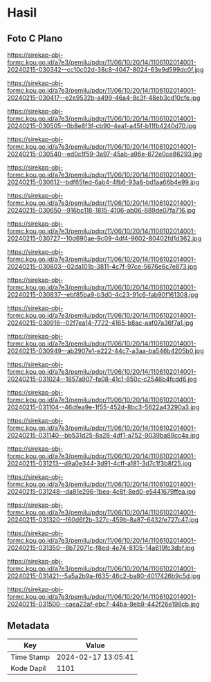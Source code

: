 # Hasil

## Foto C Plano

https://sirekap-obj-formc.kpu.go.id/a7e3/pemilu/pdpr/11/06/10/20/14/1106102014001-20240215-030342--cc10c02d-38c8-4047-8024-63e9d599dc0f.jpg

https://sirekap-obj-formc.kpu.go.id/a7e3/pemilu/pdpr/11/06/10/20/14/1106102014001-20240215-030417--e2e9532b-a499-46a4-8c3f-48eb3cd10cfe.jpg

https://sirekap-obj-formc.kpu.go.id/a7e3/pemilu/pdpr/11/06/10/20/14/1106102014001-20240215-030505--0b8e8f3f-cb90-4ea1-a45f-b11fb4240d70.jpg

https://sirekap-obj-formc.kpu.go.id/a7e3/pemilu/pdpr/11/06/10/20/14/1106102014001-20240215-030540--ed0c1f59-3a97-45ab-a96e-672e0ce86293.jpg

https://sirekap-obj-formc.kpu.go.id/a7e3/pemilu/pdpr/11/06/10/20/14/1106102014001-20240215-030612--bdf65fed-6ab4-4fb6-93a8-bd1aa66b4e99.jpg

https://sirekap-obj-formc.kpu.go.id/a7e3/pemilu/pdpr/11/06/10/20/14/1106102014001-20240215-030650--916bc118-1815-4106-ab06-889de07fa716.jpg

https://sirekap-obj-formc.kpu.go.id/a7e3/pemilu/pdpr/11/06/10/20/14/1106102014001-20240215-030727--10d690ae-9c09-4df4-9602-80402fd1d362.jpg

https://sirekap-obj-formc.kpu.go.id/a7e3/pemilu/pdpr/11/06/10/20/14/1106102014001-20240215-030803--02da101b-3811-4c7f-97ce-5676e6c7e873.jpg

https://sirekap-obj-formc.kpu.go.id/a7e3/pemilu/pdpr/11/06/10/20/14/1106102014001-20240215-030837--ebf85ba9-b3d0-4c23-91c6-fab90f161308.jpg

https://sirekap-obj-formc.kpu.go.id/a7e3/pemilu/pdpr/11/06/10/20/14/1106102014001-20240215-030916--02f7ea14-7722-4165-b8ac-aaf07a36f7a1.jpg

https://sirekap-obj-formc.kpu.go.id/a7e3/pemilu/pdpr/11/06/10/20/14/1106102014001-20240215-030949--ab2907e1-e222-44c7-a3aa-ba546b4205b0.jpg

https://sirekap-obj-formc.kpu.go.id/a7e3/pemilu/pdpr/11/06/10/20/14/1106102014001-20240215-031024--1857a907-fa08-41c1-850c-c2546b4fcdd6.jpg

https://sirekap-obj-formc.kpu.go.id/a7e3/pemilu/pdpr/11/06/10/20/14/1106102014001-20240215-031104--46dfea9e-1f55-452d-8bc3-5622a43290a3.jpg

https://sirekap-obj-formc.kpu.go.id/a7e3/pemilu/pdpr/11/06/10/20/14/1106102014001-20240215-031140--bb531d25-8a28-4df1-a752-9039ba89cc4a.jpg

https://sirekap-obj-formc.kpu.go.id/a7e3/pemilu/pdpr/11/06/10/20/14/1106102014001-20240215-031213--d9a0e344-3d91-4cff-a181-3d7c1f3b8f25.jpg

https://sirekap-obj-formc.kpu.go.id/a7e3/pemilu/pdpr/11/06/10/20/14/1106102014001-20240215-031248--da81e296-1bea-4c8f-8ed0-e5441679ffea.jpg

https://sirekap-obj-formc.kpu.go.id/a7e3/pemilu/pdpr/11/06/10/20/14/1106102014001-20240215-031320--f60d6f2b-327c-459b-8a87-6432fe727c47.jpg

https://sirekap-obj-formc.kpu.go.id/a7e3/pemilu/pdpr/11/06/10/20/14/1106102014001-20240215-031350--8b72071c-f8ed-4e74-8105-14a619fc3dbf.jpg

https://sirekap-obj-formc.kpu.go.id/a7e3/pemilu/pdpr/11/06/10/20/14/1106102014001-20240215-031421--5a5a2b9a-f635-46c2-ba80-4017426b9c5d.jpg

https://sirekap-obj-formc.kpu.go.id/a7e3/pemilu/pdpr/11/06/10/20/14/1106102014001-20240215-031500--caea22af-ebc7-44ba-9eb9-442f26e198cb.jpg


## Metadata

| Key        | Value               |
| ---------- | ------------------- |
| Time Stamp | 2024-02-17 13:05:41 |
| Kode Dapil | 1101                |



